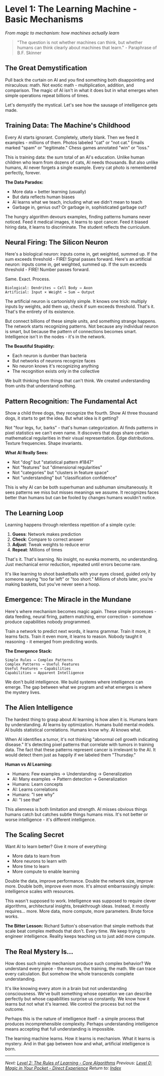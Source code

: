 # Level 1: The Learning Machine - Basic Mechanisms
*From magic to mechanism: how machines actually learn*

> "The question is not whether machines can think, but whether humans can think clearly about machines that learn." - Paraphrase of B.F. Skinner

## The Great Demystification

Pull back the curtain on AI and you find something both disappointing and miraculous: math. Not exotic math - multiplication, addition, and comparison. The magic of AI isn't in what it does but in what emerges when simple operations repeat billions of times.

Let's demystify the mystical. Let's see how the sausage of intelligence gets made.

## Training Data: The Machine's Childhood

Every AI starts ignorant. Completely, utterly blank. Then we feed it examples - millions of them. Photos labeled "cat" or "not cat." Emails marked "spam" or "legitimate." Chess games annotated "win" or "loss."

This is training data: the sum total of an AI's education. Unlike human children who learn from dozens of cats, AI needs thousands. But also unlike humans, AI never forgets a single example. Every cat photo is remembered perfectly, forever.

**The Data Paradox:**
- More data = better learning (usually)
- But data reflects human biases
- AI learns what we teach, including what we didn't mean to teach
- Garbage in, genius out? Or garbage in, sophisticated garbage out?

The hungry algorithm devours examples, finding patterns humans never noticed. Feed it medical images, it learns to spot cancer. Feed it biased hiring data, it learns to discriminate. The student reflects the curriculum.

## Neural Firing: The Silicon Neuron

Here's a biological neuron: inputs come in, get weighted, summed up. If the sum exceeds threshold - FIRE! Signal passes forward. Here's an artificial neuron: inputs come in, get weighted, summed up. If the sum exceeds threshold - FIRE! Number passes forward.

Same. Exact. Process.

```
Biological: Dendrites → Cell Body → Axon
Artificial: Input × Weight → Sum → Output
```

The artificial neuron is cartoonishly simple. It knows one trick: multiply inputs by weights, add them up, check if sum exceeds threshold. That's it. That's the entirety of its existence.

But connect billions of these simple units, and something strange happens. The network starts recognizing patterns. Not because any individual neuron is smart, but because the pattern of connections becomes smart. Intelligence isn't in the nodes - it's in the network.

**The Beautiful Stupidity:**
- Each neuron is dumber than bacteria
- But networks of neurons recognize faces
- No neuron knows it's recognizing anything
- The recognition exists only in the collective

We built thinking from things that can't think. We created understanding from units that understand nothing.

## Pattern Recognition: The Fundamental Act

Show a child three dogs, they recognize the fourth. Show AI three thousand dogs, it starts to get the idea. But what idea is it getting?

Not "four legs, fur, barks" - that's human categorization. AI finds patterns in pixel statistics we can't even name. It discovers that dogs share certain mathematical regularities in their visual representation. Edge distributions. Texture frequencies. Shape invariants.

**What AI Really Sees:**
- Not "dog" but "statistical pattern #1847"
- Not "features" but "dimensional regularities"
- Not "categories" but "clusters in feature space"
- Not "understanding" but "classification confidence"

This is why AI can be both superhuman and subhuman simultaneously. It sees patterns we miss but misses meanings we assume. It recognizes faces better than humans but can be fooled by changes humans wouldn't notice.

## The Learning Loop

Learning happens through relentless repetition of a simple cycle:

1. **Guess**: Network makes prediction
2. **Check**: Compare to correct answer
3. **Adjust**: Tweak weights to reduce error
4. **Repeat**: Millions of times

That's it. That's learning. No insight, no eureka moments, no understanding. Just mechanical error reduction, repeated until errors become rare.

It's like learning to shoot basketballs with your eyes closed, guided only by someone saying "too far left" or "too short." Millions of shots later, you're making baskets, but you've never seen a hoop.

## Emergence: The Miracle in the Mundane

Here's where mechanism becomes magic again. These simple processes - data feeding, neural firing, pattern matching, error correction - somehow produce capabilities nobody programmed.

Train a network to predict next words, it learns grammar. Train it more, it learns facts. Train it even more, it learns to reason. Nobody taught it reasoning - it emerged from predicting words.

**The Emergence Stack:**
```
Simple Rules → Complex Patterns
Complex Patterns → Useful Features
Useful Features → Capabilities
Capabilities → Apparent Intelligence
```

We don't build intelligence. We build systems where intelligence can emerge. The gap between what we program and what emerges is where the mystery lives.

## The Alien Intelligence

The hardest thing to grasp about AI learning is how alien it is. Humans learn by understanding. AI learns by optimization. Humans build mental models. AI builds statistical correlations. Humans know why. AI knows what.

When AI identifies a tumor, it's not thinking "abnormal cell growth indicating disease." It's detecting pixel patterns that correlate with tumors in training data. The fact that these patterns represent cancer is irrelevant to the AI. It would detect them just as happily if we labeled them "Thursday."

**Human vs AI Learning:**
- Humans: Few examples → Understanding → Generalization
- AI: Many examples → Pattern detection → Generalization
- Humans: Learn concepts
- AI: Learns correlations
- Humans: "I see why"
- AI: "I see that"

This alienness is both limitation and strength. AI misses obvious things humans catch but catches subtle things humans miss. It's not better or worse intelligence - it's different intelligence.

## The Scaling Secret

Want AI to learn better? Give it more of everything:
- More data to learn from
- More neurons to learn with
- More time to learn
- More compute to enable learning

Double the data, improve performance. Double the network size, improve more. Double both, improve even more. It's almost embarrassingly simple: intelligence scales with resources.

This wasn't supposed to work. Intelligence was supposed to require clever algorithms, architectural insights, breakthrough ideas. Instead, it mostly requires... more. More data, more compute, more parameters. Brute force works.

**The Bitter Lesson:**
Richard Sutton's observation that simple methods that scale beat complex methods that don't. Every time. We keep trying to engineer intelligence. Reality keeps teaching us to just add more compute.

## The Real Mystery Is...

How does such simple mechanism produce such complex behavior? We understand every piece - the neurons, the training, the math. We can trace every calculation. But somehow the whole transcends complete understanding.

It's like knowing every atom in a brain but not understanding consciousness. We've built something whose operation we can describe perfectly but whose capabilities surprise us constantly. We know how it learns but not what it's learned. We control the process but not the outcome.

Perhaps this is the nature of intelligence itself - a simple process that produces incomprehensible complexity. Perhaps understanding intelligence means accepting that full understanding is impossible.

The learning machine learns. How it learns is mechanism. What it learns is mystery. And in that gap between how and what, artificial intelligence is born.

---

*Next: [Level 2: The Rules of Learning - Core Algorithms](L2_Rules_Of_Learning.md)*
*Previous: [Level 0: Magic in Your Pocket - Direct Experience](L0_Magic_In_Your_Pocket.md)*
*Return to: [Index](HA_AI_Index.md)*